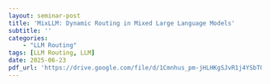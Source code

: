 ```yaml
---
layout: seminar-post
title: 'MixLLM: Dynamic Routing in Mixed Large Language Models'
subtitle: ''
categories:
    - "LLM Routing"
tags: [LLM Routing, LLM]
date: 2025-06-23
pdf_url: 'https://drive.google.com/file/d/1Cmnhus_pm-jHLHKgSJvR1j4YSbT08Gwo/preview'
---
```

